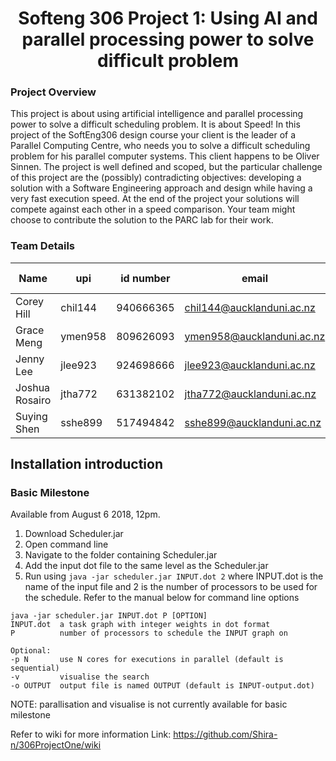 <h1 align="center">Softeng 306 Project 1: Using AI and parallel processing power to solve difficult problem</h1>

### Project Overview ###
This project is about using artificial intelligence and parallel processing power to solve a difficult scheduling problem. It is about Speed! In this project of the SoftEng306 design course your client is the leader of a Parallel Computing Centre, who needs you to solve a difficult scheduling problem for his parallel computer systems. This client happens to be Oliver Sinnen. The project is well defined and scoped, but the particular challenge of this project are the (possibly) contradicting objectives: developing a solution with a Software Engineering approach and design while having a very fast execution speed. At the end of the project your solutions will compete against each other in a speed comparison. Your team might choose to contribute the solution to the PARC lab for their work.
### Team Details ###
|Name|upi   |id number|email   |github username   |
|--|---|---|---|---|
|Corey Hill|chil144|940666365   |chil144@aucklanduni.ac.nz   |CMH133   |
|Grace Meng|ymen958|809626093   |ymen958@aucklanduni.ac.nz   |Shira-n   |
|Jenny Lee|jlee923|924698666   |jlee923@aucklanduni.ac.nz   |0608jennylee   |
|Joshua Rosairo|jtha772|631382102   |jtha772@aucklanduni.ac.nz   |josh-rosairo   |
|Suying Shen|sshe899|517494842   |sshe899@aucklanduni.ac.nz   |sueyin   |

## Installation introduction ##
### Basic Milestone

Available from August 6 2018, 12pm.
1. Download Scheduler.jar
2. Open command line
3. Navigate to the folder containing Scheduler.jar
4. Add the input dot file to the same level as the Scheduler.jar
5. Run using `java -jar scheduler.jar INPUT.dot 2` where INPUT.dot is the name of the input file and 2 is the number of processors to be used for the schedule. Refer to the manual below for command line options

~~~~
java -jar scheduler.jar INPUT.dot P [OPTION]
INPUT.dot  a task graph with integer weights in dot format
P          number of processors to schedule the INPUT graph on

Optional:
-p N       use N cores for executions in parallel (default is sequential)
-v         visualise the search
-o OUTPUT  output file is named OUTPUT (default is INPUT-output.dot)
~~~~

NOTE: parallisation and visualise is not currently available for basic milestone

Refer to wiki for more information
Link: https://github.com/Shira-n/306ProjectOne/wiki
